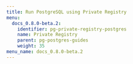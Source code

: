 ```yaml
---
title: Run PostgreSQL using Private Registry
menu:
  docs_0.8.0-beta.2:
    identifier: pg-private-registry-postgres
    name: Private Registry
    parent: pg-postgres-guides
    weight: 35
menu_name: docs_0.8.0-beta.2
---
```

